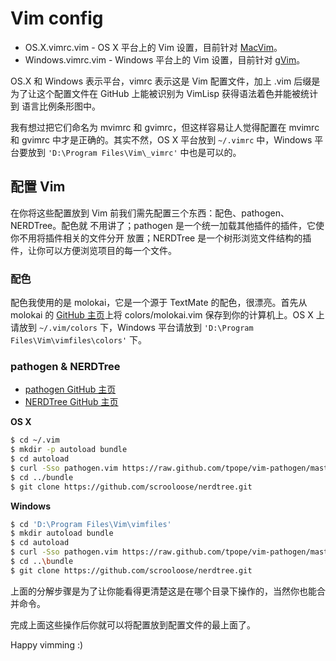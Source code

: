 Vim config
==========

- OS.X.vimrc.vim - OS X 平台上的 Vim 设置，目前针对 [MacVim][1]。
- Windows.vimrc.vim - Windows 平台上的 Vim 设置，目前针对 [gVim][2]。

OS.X 和 Windows 表示平台，vimrc 表示这是 Vim 配置文件，加上 .vim
后缀是为了让这个配置文件在 GitHub 上能被识别为 VimLisp 获得语法着色并能被统计到
语言比例条形图中。

我有想过把它们命名为 mvimrc 和 gvimrc，但这样容易让人觉得配置在 mvimrc 和 gvimrc
中才是正确的。其实不然，OS X 平台放到 `~/.vimrc` 中，Windows 平台要放到
`'D:\Program Files\Vim\_vimrc'` 中也是可以的。

配置 Vim
--------

在你将这些配置放到 Vim 前我们需先配置三个东西：配色、pathogen、NERDTree。配色就
不用讲了；pathogen 是一个统一加载其他插件的插件，它使你不用将插件相关的文件分开
放置；NERDTree 是一个树形浏览文件结构的插件，让你可以方便浏览项目的每一个文件。

### 配色 ###

配色我使用的是 molokai，它是一个源于 TextMate 的配色，很漂亮。首先从 molokai 的
[GitHub 主页][3]上将 colors/molokai.vim 保存到你的计算机上。OS X 上请放到
`~/.vim/colors` 下，Windows 平台请放到 `'D:\Program Files\Vim\vimfiles\colors'`
下。

### pathogen & NERDTree ###

- [pathogen GitHub 主页][4]
- [NERDTree GitHub 主页][5]

**OS X**

```bash
$ cd ~/.vim
$ mkdir -p autoload bundle
$ cd autoload
$ curl -Sso pathogen.vim https://raw.github.com/tpope/vim-pathogen/master/autoload/pathogen.vim
$ cd ../bundle
$ git clone https://github.com/scrooloose/nerdtree.git
```

**Windows**

```bash
$ cd 'D:\Program Files\Vim\vimfiles'
$ mkdir autoload bundle
$ cd autoload
$ curl -Sso pathogen.vim https://raw.github.com/tpope/vim-pathogen/master/autoload/pathogen.vim
$ cd ..\bundle
$ git clone https://github.com/scrooloose/nerdtree.git
```

上面的分解步骤是为了让你能看得更清楚这是在哪个目录下操作的，当然你也能合并命令。

完成上面这些操作后你就可以将配置放到配置文件的最上面了。

Happy vimming :)

[1]: http://www.vim.org/download.php#mac
[2]: http://www.vim.org/download.php#pc
[3]: https://github.com/tomasr/molokai
[4]: https://github.com/tpope/vim-pathogen
[5]: https://github.com/scrooloose/nerdtree

